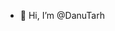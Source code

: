- 👋 Hi, I’m @DanuTarh

<!---
DanuTarh/DanuTarh is a ✨ special ✨ repository because its `README.md` (this file) appears on your GitHub profile.
You can click the Preview link to take a look at your changes.
--->
